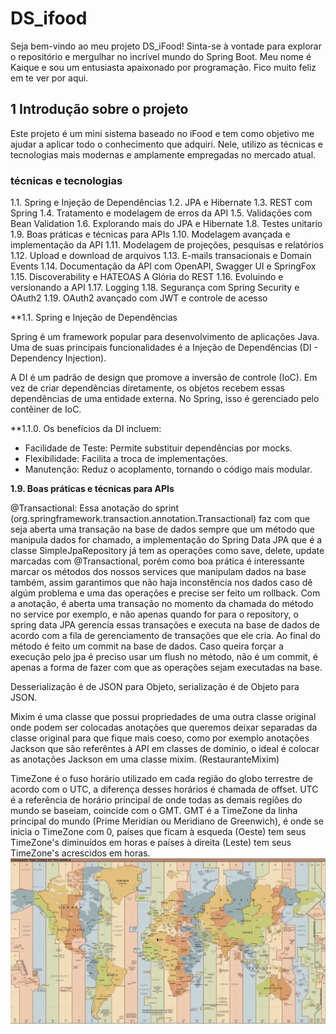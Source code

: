 # DS_ifood

Seja bem-vindo ao meu projeto DS_iFood! Sinta-se à vontade para explorar o repositório e mergulhar no incrível mundo do Spring Boot. Meu nome é Kaique e sou um entusiasta apaixonado por programação. Fico muito feliz em te ver por aqui.

## 1 Introdução sobre o projeto

Este projeto é um mini sistema baseado no iFood e tem como objetivo me ajudar  a aplicar todo o conhecimento que adquiri. Nele, utilizo as técnicas e tecnologias mais modernas e amplamente empregadas no mercado atual.

### técnicas e tecnologias

1.1.  Spring e Injeção de Dependências
1.2.  JPA e Hibernate
1.3.  REST com Spring
1.4.  Tratamento e modelagem de erros da API
1.5.  Validações com Bean Validation
1.6.  Explorando mais do JPA e Hibernate
1.8.  Testes unitario
1.9.  Boas práticas e técnicas para APIs
1.10. Modelagem avançada e implementação da API
1.11. Modelagem de projeções, pesquisas e relatórios
1.12. Upload e download de arquivos
1.13. E-mails transacionais e Domain Events
1.14. Documentação da API com OpenAPI, Swagger UI e SpringFox
1.15. Discoverability e HATEOAS A Glória do REST
1.16. Evoluindo e versionando a API
1.17. Logging
1.18. Segurança com Spring Security e OAuth2
1.19. OAuth2 avançado com JWT e controle de acesso

**1.1. Spring e Injeção de Dependências

Spring é um framework popular para desenvolvimento de aplicações Java. Uma de suas principais funcionalidades é a Injeção de Dependências (DI - Dependency Injection).

A DI é um padrão de design que promove a inversão de controle (IoC). Em vez de criar dependências diretamente, os objetos recebem essas dependências de uma entidade externa. No Spring, isso é gerenciado pelo contêiner de IoC.

**1.1.0. Os benefícios da DI incluem:

- Facilidade de Teste: Permite substituir dependências por mocks.
- Flexibilidade: Facilita a troca de implementações.
- Manutenção: Reduz o acoplamento, tornando o código mais modular.

**1.9. Boas práticas e técnicas para APIs**

@Transactional: Essa anotação do sprint (org.springframework.transaction.annotation.Transactional) faz com que seja aberta uma transação na base de dados sempre que um método que manipula dados for chamado, a implementação do Spring Data JPA que é a classe SimpleJpaRepository já tem as operações como save, delete, update marcadas com @Transactional, porém como boa prática é interessante marcar os métodos dos nossos services que manipulam dados na base também, assim garantimos que não haja inconstência nos dados caso dê algúm problema e uma das operações e precise ser feito um rollback.
Com a anotação, é aberta uma transação no momento da chamada do método no service por exemplo, e não apenas quando for para o repository, o spring data JPA gerencia essas transações e executa na base de dados de acordo com a fila de gerenciamento de transações que ele cria.
Ao final do método é feito um commit na base de dados.
Caso queira forçar a execução pelo jpa é preciso usar um flush no método, não é um commit, é apenas a forma de fazer com que as operações sejam executadas na base.

Desserialização é de JSON para Objeto, serialização é de Objeto para JSON.

Mixim é uma classe que possui propriedades de uma outra classe original onde podem ser colocadas anotações que queremos deixar separadas da classe original para que fique mais coeso, como por exemplo anotações Jackson que são referêntes à API em classes de domínio, o ideal é colocar as anotações Jackson em uma classe mixim. (RestauranteMixim)  

TimeZone é o fuso horário utilizado em cada região do globo terrestre de acordo com o UTC, a diferença desses horários é chamada de offset.
UTC é a referência de horário principal de onde todas as demais regiões do mundo se baseiam, coincide com o GMT.
GMT é a TimeZone da linha principal do mundo (Prime Meridian ou Meridiano de Greenwich), é onde se inicia o TimeZone com 0, países que ficam à esqueda (Oeste) tem seus TimeZone's diminuídos em horas e países à direita (Leste) tem seus TimeZone's acrescidos em horas.
![](/img/WorldTimes.png)
